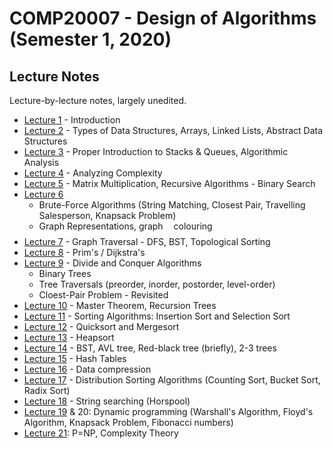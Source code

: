 # COMP20007 - Design of Algorithms (Semester 1, 2020)

## Lecture Notes

Lecture-by-lecture notes, largely unedited.

- [Lecture 1](./lecture-1.md) - Introduction
- [Lecture 2](./lecture-2.md) - Types of Data Structures, Arrays, Linked Lists, Abstract Data Structures
- [Lecture 3](./lecture-3.md) - Proper Introduction to Stacks & Queues, Algorithmic Analysis
- [Lecture 4](./lecture-4.md) - Analyzing Complexity
- [Lecture 5](./lecture-5.md) - Matrix Multiplication, Recursive Algorithms - Binary Search
- [Lecture 6](./lecture-6.md)
  - Brute-Force Algorithms (String Matching, Closest Pair, Travelling Salesperson, Knapsack Problem)
  - Graph Representations, graph <img src="svgs/63bb9849783d01d91403bc9a5fea12a2.svg?invert_in_darkmode" align=middle width=9.075367949999992pt height=22.831056599999986pt/> colouring
- [Lecture 7](./lecture-7.md) - Graph Traversal - DFS, BST, Topological Sorting
- [Lecture 8](./lecture-8.md) - Prim's / Dijkstra's
- [Lecture 9](./lecture-9.md) - Divide and Conquer Algorithms
  - Binary Trees
  - Tree Traversals (preorder, inorder, postorder, level-order)
  - Cloest-Pair Problem - Revisited
- [Lecture 10]() - Master Theorem, Recursion Trees
- [Lecture 11](./lecture-11.md) - Sorting Algorithms: Insertion Sort and Selection Sort
- [Lecture 12](./lecture-12.md) - Quicksort and Mergesort
- [Lecture 13](./lecture-13.md) - Heapsort
- [Lecture 14](./lecture-14.md) - BST, AVL tree, Red-black tree (briefly), 2-3 trees
- [Lecture 15](./lecture-15.md) - Hash Tables
- [Lecture 16](./lecture-16.md) - Data compression
- [Lecture 17](./lecture-17.md) - Distribution Sorting Algorithms (Counting Sort, Bucket Sort, Radix Sort)
- [Lecture 18](./lecture-18.md) - String searching (Horspool)
- [Lecture 19](./lecture-19.md) & 20: Dynamic programming (Warshall's Algorithm, Floyd's Algorithm, Knapsack Problem, Fibonacci numbers)
- [Lecture 21](./lecture-21.md): P=NP, Complexity Theory